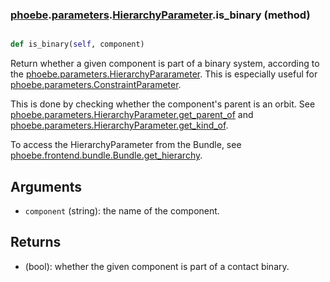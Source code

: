### [phoebe](phoebe.md).[parameters](phoebe.parameters.md).[HierarchyParameter](phoebe.parameters.HierarchyParameter.md).is_binary (method)


```py

def is_binary(self, component)

```



Return whether a given component is part of a binary system,
according to the [phoebe.parameters.HierarchyPararameter](phoebe.parameters.HierarchyPararameter.md).
This is especially useful for [phoebe.parameters.ConstraintParameter](phoebe.parameters.ConstraintParameter.md).

This is done by checking whether the component's parent is an orbit.
See [phoebe.parameters.HierarchyParameter.get_parent_of](phoebe.parameters.HierarchyParameter.get_parent_of.md) and
[phoebe.parameters.HierarchyParameter.get_kind_of](phoebe.parameters.HierarchyParameter.get_kind_of.md).

To access the HierarchyParameter from the Bundle, see
 [phoebe.frontend.bundle.Bundle.get_hierarchy](phoebe.frontend.bundle.Bundle.get_hierarchy.md).

Arguments
----------
* `component` (string): the name of the component.

Returns
--------
* (bool): whether the given component is part of a contact binary.


